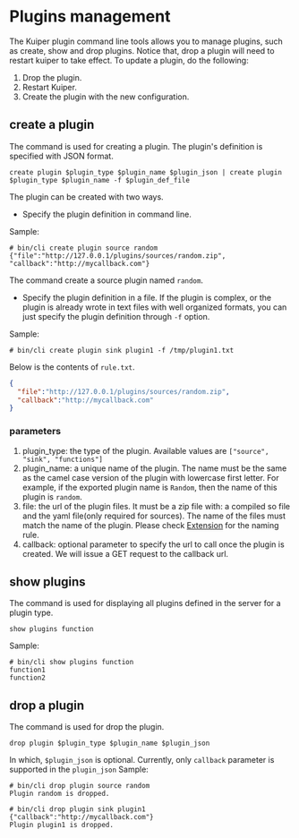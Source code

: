 # Plugins management

The Kuiper plugin command line tools allows you to manage plugins, such as create, show and drop plugins. Notice that, drop a plugin will need to restart kuiper to take effect. To update a plugin, do the following:
1. Drop the plugin.
2. Restart Kuiper.
3. Create the plugin with the new configuration.

## create a plugin

The command is used for creating a plugin.  The plugin's definition is specified with JSON format.

```shell
create plugin $plugin_type $plugin_name $plugin_json | create plugin $plugin_type $plugin_name -f $plugin_def_file
```

The plugin can be created with two ways. 

- Specify the plugin definition in command line.

Sample:

```shell
# bin/cli create plugin source random {"file":"http://127.0.0.1/plugins/sources/random.zip", "callback":"http://mycallback.com"}
```

The command create a source plugin named ``random``. 

- Specify the plugin definition in a file. If the plugin is complex, or the plugin is already wrote in text files with well organized formats, you can just specify the plugin definition through ``-f`` option.

Sample:

```shell
# bin/cli create plugin sink plugin1 -f /tmp/plugin1.txt
```

Below is the contents of ``rule.txt``.

```json
{
  "file":"http://127.0.0.1/plugins/sources/random.zip",
  "callback":"http://mycallback.com"
}
```
### parameters
1. plugin_type: the type of the plugin. Available values are `["source", "sink", "functions"]`
2. plugin_name: a unique name of the plugin. The name must be the same as the camel case version of the plugin with lowercase first letter. For example, if the exported plugin name is `Random`, then the name of this plugin is `random`.
3. file: the url of the plugin files. It must be a zip file with: a compiled so file and the yaml file(only required for sources). The name of the files must match the name of the plugin. Please check [Extension](../extension/overview.md) for the naming rule.
4. callback: optional parameter to specify the url to call once the plugin is created. We will issue a GET request to the callback url.

## show plugins

The command is used for displaying all plugins defined in the server for a plugin type.

```shell
show plugins function
```

Sample:

```shell
# bin/cli show plugins function
function1
function2
```

## drop a plugin

The command is used for drop the plugin.

```shell
drop plugin $plugin_type $plugin_name $plugin_json 
```
In which, `$plugin_json` is optional. Currently, only `callback` parameter is supported in the `plugin_json`
Sample:

```shell
# bin/cli drop plugin source random
Plugin random is dropped.
```

```shell
# bin/cli drop plugin sink plugin1 {"callback":"http://mycallback.com"}
Plugin plugin1 is dropped.
```